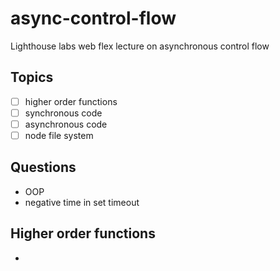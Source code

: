 # async-control-flow
Lighthouse labs web flex lecture on asynchronous control flow

## Topics
  - [ ] higher order functions
  - [ ] synchronous code
  - [ ] asynchronous code
  - [ ] node file system

## Questions
 - OOP
 - negative time in set timeout
## Higher order functions
* 